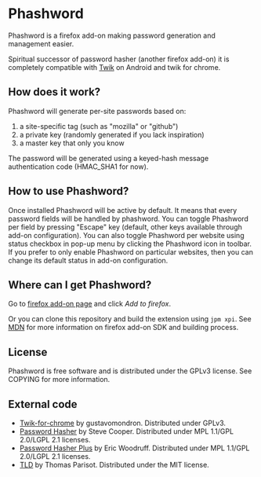 # Phashword

Phashword is a firefox add-on making password generation and management easier.

Spiritual successor of password hasher (another firefox add-on) it is completely compatible with [Twik](https://github.com/gustavomondron/twik) on Android and twik for chrome.

## How does it work?

Phashword will generate per-site passwords based on:

1. a site-specific tag (such as "mozilla" or "github")
1. a private key (randomly generated if you lack inspiration)
1. a master key that only you know

The password will be generated using a keyed-hash message authentication code (HMAC_SHA1 for now).

## How to use Phashword?

Once installed Phashword will be active by default. It means that every password fields will be handled by phashword.
You can toggle Phashword per field by pressing "Escape" key (default, other keys available through add-on configuration).
You can also toggle Phashword per website using status checkbox in pop-up menu by clicking the Phashword icon in toolbar.
If you prefer to only enable Phashword on particular websites, then you can change its default status in add-on configuration.

## Where can I get Phashword?

Go to [firefox add-on page](https://addons.mozilla.org/fr/firefox/addon/phashword/) and click _Add to firefox_.

Or you can clone this repository and build the extension using `jpm xpi`.
See [MDN](https://developer.mozilla.org/en-US/Add-ons/SDK) for more information on firefox add-on SDK and building process.

## License

Phashword is free software and is distributed under the GPLv3 license. See COPYING for more information.

## External code

* [Twik-for-chrome](https://github.com/gustavomondron/twik-for-chrome/) by gustavomondron. Distributed under GPLv3.
* [Password Hasher](https://addons.mozilla.org/en-US/firefox/addon/password-hasher/)
by Steve Cooper. Distributed under MPL 1.1/GPL 2.0/LGPL 2.1 licenses.
* [Password Hasher Plus](http://passwordhasherplus.com) by Eric Woodruff.
Distributed under MPL 1.1/GPL 2.0/LGPL 2.1 licenses.
* [TLD](https://www.npmjs.org/package/tldjs) by Thomas Parisot. Distributed under the MIT license.

